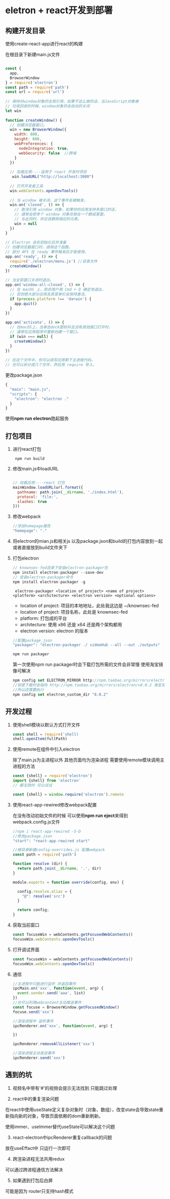 # eletron + react开发到部署

## 构建开发目录

使用create-react-app进行react的构建

在根目录下新建main.js文件

```js

const {
  app,
  BrowserWindow
} = require('electron')
const path = require('path')
const url = require('url')
 
// 保持对window对象的全局引用，如果不这么做的话，当JavaScript对象被
// 垃圾回收的时候，window对象将会自动的关闭
let win
 
function createWindow() {
  // 创建浏览器窗口。
  win = new BrowserWindow({
    width: 800,
    height: 600,
    webPreferences: {
      nodeIntegration: true,
      webSecurity: false  //跨域
    }
  })
 
  // 加载应用----适用于 react 开发时项目
   win.loadURL("http://localhost:3000")
 
  // 打开开发者工具
  win.webContents.openDevTools()
 
  // 当 window 被关闭，这个事件会被触发。
  win.on('closed', () => {
    // 取消引用 window 对象，如果你的应用支持多窗口的话，
    // 通常会把多个 window 对象存放在一个数组里面，
    // 与此同时，你应该删除相应的元素。
    win = null
  })
}
 
// Electron 会在初始化后并准备
// 创建浏览器窗口时，调用这个函数。
// 部分 API 在 ready 事件触发后才能使用。
app.on('ready', () => {
  require('./electron/menu.js') //目录文件
  createWindow()
})
 
// 当全部窗口关闭时退出。
app.on('window-all-closed', () => {
  // 在 macOS 上，除非用户用 Cmd + Q 确定地退出，
  // 否则绝大部分应用及其菜单栏会保持激活。
  if (process.platform !== 'darwin') {
    app.quit()
  }
})
 
app.on('activate', () => {
  // 在macOS上，当单击dock图标并且没有其他窗口打开时，
  // 通常在应用程序中重新创建一个窗口。
  if (win === null) {
    createWindow()
  }
})
 
// 在这个文件中，你可以续写应用剩下主进程代码。
// 也可以拆分成几个文件，然后用 require 导入。
```

更改package.json
```js
{
  "main": "main.js",
  "scripts": {
    "electron": "electron ."
  }
}
```

使用**npm run electron**跑起服务

## 打包项目

1. 进行react打包

        npm run build

2. 修改main.js中loadURL
    ```js

    // 加载应用----react 打包
    mainWindow.loadURL(url.format({
      pathname: path.join(__dirname, './index.html'),
      protocol: 'file:',
      slashes: true
    }))
    ```

3. 修改webpack

    ```js
    //添加homepage属性
    "homepage": "."
    ```

4. 将electron的mian.js和相关js 以及package.json和build的打包内容放到一起 或者直接放到build文件夹下

5. 打包electron
    ```js
    // knownsec-fed目录下安装electron-packager包
    npm install electron-packager --save-dev
    // 安装electron-packager命令
    npm install electron-packager -g
    ```
        electron-packager <location of project> <name of project> <platform> <architecture> <electron version> <optional options>

    * location of project: 项目的本地地址，此处我这边是 ~/knownsec-fed
    * location of project: 项目名称，此处是 knownsec-fed
    * platform: 打包成的平台
    * architecture: 使用 x86 还是 x64 还是两个架构都用
    * electron version: electron 的版本

    ```js
    //配置package.json
    "packager": "electron-packager ./ videoHub --all --out ./outputs"

    npm run packager
    ```

    第一次使用npm run packager时会下载打包所需的文件会非常慢 使用淘宝镜像可解决
    ```js
    npm config set ELECTRON_MIRROR http://npm.taobao.org/mirrors/electron/
    //但是下载时会指向 http://npm.taobao.org/mirrors/electron/v8.0.2 淘宝实际地址并没有v
    //所以还需要执行
    npm config set electron_custom_dir "8.0.2"
    ```
   


## 开发过程

1. 使用shell模块以默认方式打开文件

    ```js
    const shell = require('shell)
    shell.openItem(fullPath)
    ```

2. 使用remote在组件中引入electron

    除了main.js为主进程以外 其他页面均为渲染进程 需要使用remote模块调用主进程的方法
    ```js
    const {shell} = require('electron')
    import {shell} from 'electron'
    // 都无效时 可以试试

    const {shell} = window.require('electron').remote
    ```

3. 使用react-app-rewired修改webpack配置

    在没有改动初始文件的时候 可以使用**npm run eject**来得到webpack.config.js文件

    ```js
    //npm i react-app-rewired -S-D
    //修改package.json
    "start": "react-app-rewired start"

    //根目录新建config-overrides.js 配置webpack
    const path = require('path')

    function resolve (dir) {
      return path.join(__dirname, '.', dir)
    }

    module.exports = function override(config, env) {

      config.resolve.alias = {
        "@": resolve('src')
      }

      return config;
    }
    ```

4. 获取当前窗口

    ```js
    const focuseWin = webContents.getFocusedWebContents()
    focuseWin.webContents.openDevTools()
    ```

5. 打开调试界面
    ```js
    const focuseWin = webContents.getFocusedWebContents()
    focuseWin.webContents.openDevTools()
    ```

6. 通信
    ```js
    //主进程中只能进行监听 并返回事件
    ipcMain.on('xxx', function(event, arg) {
      event.sender.send('aaa', list)
    })
    //也可以利用webcontent主动推送事件
    const focuse = BrowserWindow.getFocusedWindow()
    focuse.send('xxx')

    //渲染进程中 监听事件
    ipcRenderer.on('xxx', function(event, arg) {

    })

    ipcRenderer.removeAllListener('xxx')

    //渲染进程主动发送事件
    ipcRenderer.send('xxx')
    ```





## 遇到的坑

1. 视频名中带有'#'的视频会提示无法找到 只能跳过处理

2. react中的重复渲染问题

  在react中使用useState定义复杂对象时（对象、数组），改变state会导致state重新指向新的对象，导致页面依赖的dom重新刷新。

  使用immer、useImmer替代useState可以解决这个问题

3. react-electron中ipcRenderer重复callback的问题

  放在useEffact中 只运行一次即可

4. 跨渲染进程无法共用redux 

  可以通过跨进程通信方法解决

5. 如果遇到打包后白屏

  可能是因为 router只支持hash模式
